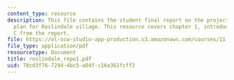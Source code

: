 ```yaml
---
content_type: resource
description: This file contains the student final report on the project on the strategy
  plan for Roslindale village. This resource covers chapter 1, introduction, and section
  C from the report.
file: https://ol-ocw-studio-app-production.s3.amazonaws.com/courses/11-439-revitalizing-urban-main-streets-hyde-jackson-square-roslindale-square-boston-spring-2005/78cd3f7672944bc5a04fc16a361fcff2_roslindale_repo1.pdf
file_type: application/pdf
resourcetype: Document
title: roslindale_repo1.pdf
uid: 78cd3f76-7294-4bc5-a04f-c16a361fcff2
---
```

